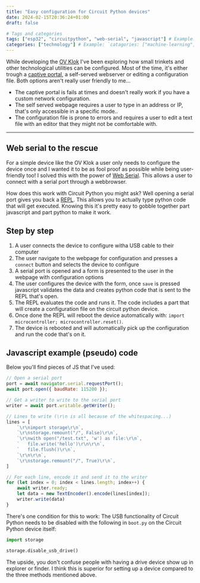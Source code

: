 ```yaml
---
title: "Easy configuration for Circuit Python devices"
date: 2024-02-15T20:36:24+01:00
draft: false

# Tags and categories
tags: ["esp32", "circuitpython", "web-serial", "javascript"] # Example: `tags: ["machine-learning", "deep-learning"]`
categories: ["technology"] # Example: `catagories: ["machine-learning", "deep-learning"]`
---
```


While developing the [OV Klok](https://jplattel.nl/project/ov-klok/) I've been exploring how small trinkets and other technological utilities can be configured. Most of the time, it's either trough a [captive portal](https://www.wikiwand.com/en/Captive_portal), a self-served webserver or editing a configuration file. Both options aren't really user friendly to me... 

- The captive portal is fails at times and doesn't really work if you have a custom network configuration. 
- The self served webpage requires a user to type in an address or IP, that's only accessible in a specific mode..
- The configuration file is prone to errors and requires a user to edit a text file with an editor that they might not be comfortable with.

---

## Web serial to the rescue

For a simple device like the OV Klok a user only needs to configure the device once and I wanted it to be as fool proof as possible while being user-friendly too! I solved this with the power of [Web Serial](https://developer.mozilla.org/en-US/docs/Web/API/Web_Serial_API). This allows a user to connect with a serial port through a webbrowser. 

How does this work with Circuit Python you might ask? Well opening a serial port gives you back a [REPL](https://www.wikiwand.com/en/Read%E2%80%93eval%E2%80%93print_loop). This allows you to actually type python code that will get executed. Knowing this it's pretty easy to gobble together part javascript and part python to make it work. 

## Step by step

1.  A user connects the device to configure witha USB cable to their computer
2.  The user navigate to the webpage for configuration and presses a `connect` button and selects the device to configure
3.  A serial port is opened and a form is presented to the user in the webpage with configuration options
4.  The user configures the device with the form, once `save` is pressed javascript validates the data and creates python code that is sent to the REPL that's open.
5.  The REPL evaluates the code and runs it. The code includes a part that will create a configuration file on the circuit python device.
6.  Once done the REPL will reboot the device automatically with: `import microcontroller; microcontroller.reset()`.
7.  The device is rebooted and will automatically pick up the configuration and run the code that's on it.

## Javascript example (pseudo) code

Below you'll find pieces of JS that I've used:

```js
// Open a serial port
port = await navigator.serial.requestPort();
await port.open({ baudRate: 115200 }); 

// Get a writer to write to the serial port
writer = await port.writable.getWriter();

// Lines to write (\r\n is all because of the whitespacing...) 
lines = [
    `\r\nimport storage\r\n`,
    `\r\nstorage.remount("/", False)\r\n`,
    `\r\nwith open("/test.txt", 'w') as file:\r\n`,
    `   file.write('hello')\r\n\r\n`,
    `   file.flush()\r\n`,
    `\r\n\r\n`,
    `\r\nstorage.remount("/", True)\r\n`,
]

// For each line, encode it and send it to the writer
for (let index = 0; index < lines.length; index++) {
    await writer.ready;
    let data = new TextEncoder().encode(lines[index]);
    writer.write(data)
}
```

There's one condition for this to work: The USB functionality of Circuit Python needs to be disabled with the following in `boot.py` on the Circuit Python device itself:

```python
import storage

storage.disable_usb_drive()
```

The upside, you don't confuse people with having a drive device show up in explorer or finder. I think this is superior for setting up a device compared to the three methods mentioned above.